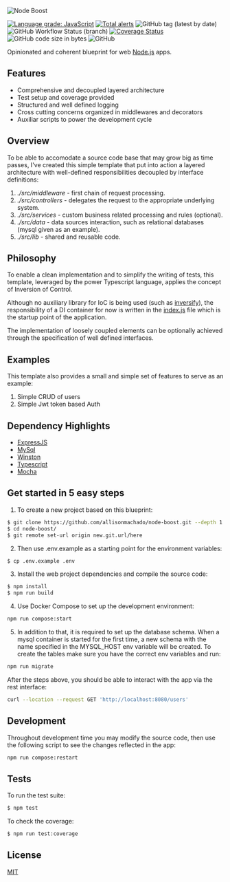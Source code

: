 ![Node Boost](https://drive.google.com/uc?export=download&id=1a1-AqMsc_l2sqo281WSWaAy5bvcfNWt-)


[![Language grade: JavaScript](https://img.shields.io/lgtm/grade/javascript/g/allisonmachado/node-boost.svg?logo=lgtm&logoWidth=18)](https://lgtm.com/projects/g/allisonmachado/node-boost/context:javascript) [![Total alerts](https://img.shields.io/lgtm/alerts/g/allisonmachado/node-boost.svg?logo=lgtm&logoWidth=18)](https://lgtm.com/projects/g/allisonmachado/node-boost/alerts/) ![GitHub tag (latest by date)](https://img.shields.io/github/v/tag/allisonmachado/node-boost) ![GitHub Workflow Status (branch)](https://img.shields.io/github/workflow/status/allisonmachado/node-boost/Node.js%20CI/master) [![Coverage Status](https://coveralls.io/repos/github/allisonmachado/node-boost/badge.svg?branch=master)](https://coveralls.io/github/allisonmachado/node-boost?branch=master) ![GitHub code size in bytes](https://img.shields.io/github/languages/code-size/allisonmachado/node-boost) ![GitHub](https://img.shields.io/github/license/allisonmachado/node-boost)

Opinionated and coherent blueprint for web [Node.js](http://nodejs.org) apps.

## Features

  * Comprehensive and decoupled layered architecture
  * Test setup and coverage provided
  * Structured and well defined logging
  * Cross cutting concerns organized in middlewares and decorators
  * Auxiliar scripts to power the development cycle

## Overview

To be able to accomodate a source code base that may grow big as time passes, I've created this simple template that put into action a layered architecture with well-defined responsibilities decoupled by interface definitions:

1. *./src/middleware* - first chain of request processing.
2. *./src/controllers* - delegates the request to the appropriate underlying system.
3. *./src/services* - custom business related processing and rules (optional).
4. *./src/data* - data sources interaction, such as relational databases (mysql given as an example).
5. *./src/lib* - shared and reusable code.

## Philosophy

To enable a clean implementation and to simplify the writing of tests, this template, leveraged by the power Typescript language, applies the concept of Inversion of Control.

Although no auxiliary library for IoC is being used (such as [inversify](https://github.com/inversify/InversifyJS)), the responsibility of a DI container for now is written in the [index.js](https://github.com/allisonmachado/node-boost/blob/master/src/index.ts) file which is the startup point of the application. 

The implementation of loosely coupled elements can be optionally achieved through the specification of well defined interfaces.

## Examples

This template also provides a small and simple set of features to serve as an example:

1. Simple CRUD of users
2. Simple Jwt token based Auth

## Dependency Highlights

  * [ExpressJS](https://github.com/expressjs/express)
  * [MySql](https://github.com/mysqljs/mysql)
  * [Winston](https://github.com/winstonjs/winston)
  * [Typescript](https://github.com/microsoft/TypeScript)
  * [Mocha](https://github.com/mochajs/mocha)

## Get started in 5 easy steps

1. To create a new project based on this blueprint:

```bash
$ git clone https://github.com/allisonmachado/node-boost.git --depth 1
$ cd node-boost/
$ git remote set-url origin new.git.url/here
```

2. Then use .env.example as a starting point for the environment variables:

```bash
$ cp .env.example .env
```

3. Install the web project dependencies and compile the source code:

```bash
$ npm install
$ npm run build
```

4. Use Docker Compose to set up the development environment:

```bash
npm run compose:start
```

5. In addition to that, it is required to set up the database schema. When a mysql container is started for the first time, a new schema with the name specified in the MYSQL_HOST env variable will be created. To create the tables make sure you have the correct env variables and run:

```bash
npm run migrate
```

After the steps above, you should be able to interact with the app via the rest interface:

```bash
curl --location --request GET 'http://localhost:8080/users'
```

## Development

Throughout development time you may modify the source code, then use the following script to see the changes reflected in the app:

```bash
npm run compose:restart
```

## Tests

To run the test suite:

```bash
$ npm test
```

To check the coverage:

```bash
$ npm run test:coverage
```

## License

  [MIT](LICENSE)